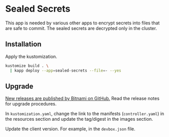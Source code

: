 # Sealed Secrets

This app is needed by various other apps to encrypt secrets into files that are safe to commit.
The sealed secrets are decrypted only in the cluster.

## Installation

Apply the kustomization.

```sh
kustomize build . \
  | kapp deploy --app=sealed-secrets --file=- --yes
```

## Upgrade

[New releases are published by Bitnami on GitHub.](https://github.com/bitnami-labs/sealed-secrets/releases)
Read the release notes for upgrade procedures.

In `kustomization.yaml`, change the link to the manifests (`controller.yaml`) in the resources section
and update the tag/digest in the images section.

Update the client version. For example, in the `devbox.json` file.
